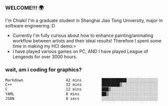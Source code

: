 ### WELCOME!!! 🌍

I'm Chiaki! I'm a graduate student in Shanghai Jiao Tong University, major in software engineering.:D

-  Currently I'm fully curious about how to enhance painting/animating workflow between artists and their ideal results! Therefore I spent some time in making my HCI demo:>
-  I have played various games on PC, AND I have played League of Lengends for over 3000 hours.


### wait, am i coding for graphics?
<!--START_SECTION:waka-->

```txt
Markdown                   42 mins         ███████████░░░░░░░░░░░░░░   44.30 %
C++                        32 mins         ████████▒░░░░░░░░░░░░░░░░   33.20 %
C                          12 mins         ███▒░░░░░░░░░░░░░░░░░░░░░   12.76 %
YAML                       8 mins          ██▒░░░░░░░░░░░░░░░░░░░░░░   09.11 %
JSON                       0 secs          ░░░░░░░░░░░░░░░░░░░░░░░░░   00.26 %
```

<!--END_SECTION:waka-->

<!--
**Chiaki-meow/Chiaki-meow** is a ✨ _special_ ✨ repository because its `README.md` (this file) appears on your GitHub profile.

Here are some ideas to get you started:

- 🔭 I’m currently working on ...
- 🌱 I’m currently learning ...
- 👯 I’m looking to collaborate on ...
- 🤔 I’m looking for help with ...
- 💬 Ask me about ...
- 📫 How to reach me: ...
- 😄 Pronouns: ...
- ⚡ Fun fact: ...
-->
